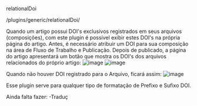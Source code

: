 relationalDoi

/plugins/generic/relationalDoi/

Quando um artigo possui DOI's exclusivos registrados em seus arquivos (composições), com este plugin é possível exibir estes DOI's na própria página do artigo. Antes, é necessário atribuir um DOI para sua composição na área de Fluxo de Trabalho e Publicação. Depois de publicado, a página do artigo apresentará um botão que mostra os DOI's dos arquivos relacionados do próprio artigo:
![image](https://user-images.githubusercontent.com/114300053/227531761-d6bfcb24-3ae1-4a42-a96e-0e1736ad634f.png)
![image](https://user-images.githubusercontent.com/114300053/227531935-2ff05de0-8915-4e2b-b6b3-3a13e2cca0a0.png)

Quando não houver DOI registrado para o Arquivo, ficará assim:
![image](https://user-images.githubusercontent.com/114300053/227532178-0e6522a7-341f-4fa7-a91a-23642fedae03.png)




Esse plugin serve para qualquer tipo de formatação de Prefixo e Sufixo DOI.


Ainda falta fazer:
-Traduç
